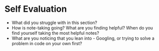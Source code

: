 # Self Evaluation

- What did you struggle with in this section?
- How is note-taking going? What are you finding helpful? When do you find yourself taking the most helpful notes?
- What are you noticing that you lean into - Googling, or trying to solve a problem in code on your own first?
